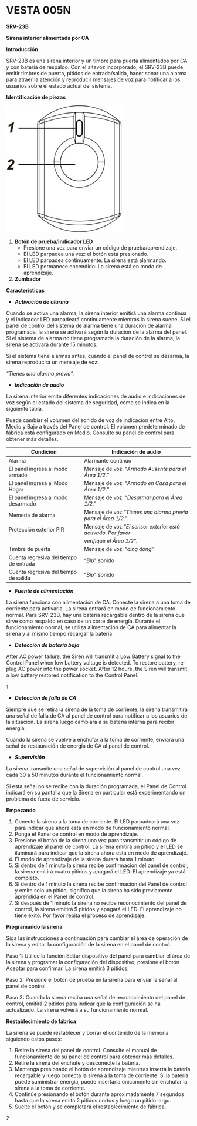# VESTA 005N

**SRV-23B**

**Sirena interior alimentada por CA**

**Introducción**

SRV-23B es una sirena interior y un timbre para puerta alimentados por CA y con batería de respaldo. Con el altavoz incorporado, el SRV-23B puede emitir timbres de puerta, pitidos de entrada/salida, hacer sonar una alarma para atraer la atención y reproducir mensajes de voz para notificar a los usuarios sobre el estado actual del sistema.

**Identificación de piezas**

![](<.gitbook/assets/0 (20).jpeg>)

1.  **Botón de prueba/indicador LED**
    -   Presione una vez para enviar un código de prueba/aprendizaje.
    -   El LED parpadea una vez: el botón está presionado.
    -   El LED parpadea continuamente: La sirena está alarmando.
    -   El LED permanece encendido: La sirena está en modo de aprendizaje.
2.  **Zumbador**

**Características**

-   _**Activación de alarma**_

Cuando se activa una alarma, la sirena interior emitirá una alarma continua y el indicador LED parpadeará continuamente mientras la sirena suene. Si el panel de control del sistema de alarma tiene una duración de alarma programada, la sirena se activará según la duración de la alarma del panel. Si el sistema de alarma no tiene programada la duración de la alarma, la sirena se activará durante 15 minutos.

Si el sistema tiene alarmas antes, cuando el panel de control se desarma, la sirena reproducirá un mensaje de voz:

_“Tienes una alarma previa”._

-   _**Indicación de audio**_

La sirena interior emite diferentes indicaciones de audio e indicaciones de voz según el estado del sistema de seguridad, como se indica en la siguiente tabla.

Puede cambiar el volumen del sonido de voz de indicación entre Alto, Medio y Bajo a través del Panel de control. El volumen predeterminado de fábrica está configurado en Medio. Consulte su panel de control para obtener más detalles.

| **Condición**                          | **Indicación de audio**                                       |
| -------------------------------------- | ------------------------------------------------------------- |
| Alarma                                 | Alarmante continuo                                            |
| El panel ingresa al modo armado        | Mensaje de voz: “_Armado Ausente para el Área 1/2._”          |
| El panel ingresa al Modo Hogar         | Mensaje de voz: “_Armado en Casa para el Área 1/2._”          |
| El panel ingresa al modo desarmado     | Mensaje de voz: “_Desarmar para el Área 1/2._”                |
| Memoria de alarma                      | Mensaje de voz:_“Tienes una alarma previa para el Área 1/2._” |
| Protección exterior PIR                | Mensaje de voz:_“El sensor exterior está activado. Por favor_ |
|                                        | _verifique el Área 1/2”._                                     |
| Timbre de puerta                       | Mensaje de voz: “_ding dong_”                                 |
| Cuenta regresiva del tiempo de entrada | “_Bip_" sonido                                                |
| Cuenta regresiva del tiempo de salida  | “_Bip_" sonido                                                |

-   _**Fuente de alimentación**_

La sirena funciona con alimentación de CA. Conecte la sirena a una toma de corriente para activarla. La sirena entrará en modo de funcionamiento normal. Para SRV-23B, hay una batería recargable dentro de la sirena que sirve como respaldo en caso de un corte de energía. Durante el funcionamiento normal, se utiliza alimentación de CA para alimentar la sirena y al mismo tiempo recargar la batería.

-   _**Detección de batería baja**_

After AC power failure, the Siren will transmit a Low Battery signal to the Control Panel when low battery voltage is detected. To restore battery, re-plug AC power into the power socket. After 12 hours, the Siren will transmit a low battery restored notification to the Control Panel.

1

-   _**Detección de falla de CA**_

Siempre que se retira la sirena de la toma de corriente, la sirena transmitirá una señal de falla de CA al panel de control para notificar a los usuarios de la situación. La sirena luego cambiará a su batería interna para recibir energía.

Cuando la sirena se vuelve a enchufar a la toma de corriente, enviará una señal de restauración de energía de CA al panel de control.

-   _**Supervisión**_

La sirena transmite una señal de supervisión al panel de control una vez cada 30 a 50 minutos durante el funcionamiento normal.

Si esta señal no se recibe con la duración programada, el Panel de Control indicará en su pantalla que la Sirena en particular está experimentando un problema de fuera de servicio.

**Empezando**

1.  Conecte la sirena a la toma de corriente. El LED parpadeará una vez para indicar que ahora está en modo de funcionamiento normal.
2.  Ponga el Panel de control en modo de aprendizaje.
3.  Presione el botón de la sirena una vez para transmitir un código de aprendizaje al panel de control. La sirena emitirá un pitido y el LED se iluminará para indicar que la sirena ahora está en modo de aprendizaje.
4.  El modo de aprendizaje de la sirena durará hasta 1 minuto.
5.  Si dentro de 1 minuto la sirena recibe confirmación del panel de control, la sirena emitirá cuatro pitidos y apagará el LED. El aprendizaje ya está completo.
6.  Si dentro de 1 minuto la sirena recibe confirmación del Panel de control y emite solo un pitido, significa que la sirena ha sido previamente aprendida en el Panel de control.
7.  Si después de 1 minuto la sirena no recibe reconocimiento del panel de control, la sirena emitirá 5 pitidos y apagará el LED. El aprendizaje no tiene éxito. Por favor repita el proceso de aprendizaje.

**Programando la sirena**

Siga las instrucciones a continuación para cambiar el área de operación de la sirena y editar la configuración de la sirena en el panel de control.

Paso 1: Utilice la función Editar dispositivo del panel para cambiar el área de la sirena y programar la configuración del dispositivo; presione el botón Aceptar para confirmar. La sirena emitirá 3 pitidos.

Paso 2: Presione el botón de prueba en la sirena para enviar la señal al panel de control.

Paso 3: Cuando la sirena reciba una señal de reconocimiento del panel de control, emitirá 2 pitidos para indicar que la configuración se ha actualizado. La sirena volverá a su funcionamiento normal.

**Restablecimiento de fábrica**

La sirena se puede restablecer y borrar el contenido de la memoria siguiendo estos pasos:

1.  Retire la sirena del panel de control. Consulte el manual de funcionamiento de su panel de control para obtener más detalles.
2.  Retire la sirena del enchufe y desconecte la batería.
3.  Mantenga presionado el botón de aprendizaje mientras inserta la batería recargable y luego conecta la sirena a la toma de corriente. Si la batería puede suministrar energía, puede insertarla únicamente sin enchufar la sirena a la toma de corriente.
4.  Continúe presionando el botón durante aproximadamente 7 segundos hasta que la sirena emita 2 pitidos cortos y luego un pitido largo.
5.  Suelte el botón y se completará el restablecimiento de fábrica.

2
